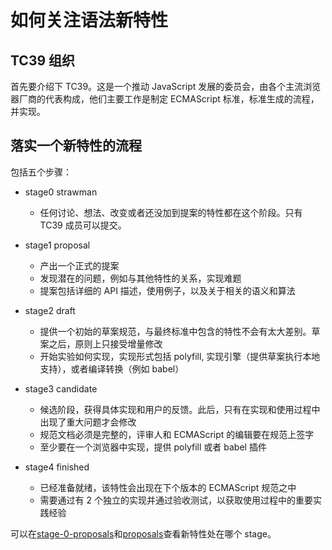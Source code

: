 # 如何关注语法新特性

## TC39 组织

首先要介绍下 TC39。这是一个推动 JavaScript 发展的委员会，由各个主流浏览器厂商的代表构成，他们主要工作是制定 ECMAScript 标准，标准生成的流程，并实现。

## 落实一个新特性的流程

包括五个步骤：

- stage0 strawman

  - 任何讨论、想法、改变或者还没加到提案的特性都在这个阶段。只有 TC39 成员可以提交。

- stage1 proposal

  - 产出一个正式的提案
  - 发现潜在的问题，例如与其他特性的关系，实现难题
  - 提案包括详细的 API 描述，使用例子，以及关于相关的语义和算法

- stage2 draft

  - 提供一个初始的草案规范，与最终标准中包含的特性不会有太大差别。草案之后，原则上只接受增量修改
  - 开始实验如何实现，实现形式包括 polyfill, 实现引擎（提供草案执行本地支持），或者编译转换（例如 babel）

- stage3 candidate

  - 候选阶段，获得具体实现和用户的反馈。此后，只有在实现和使用过程中出现了重大问题才会修改
  - 规范文档必须是完整的，评审人和 ECMAScript 的编辑要在规范上签字
  - 至少要在一个浏览器中实现，提供 polyfill 或者 babel 插件

- stage4 finished

  - 已经准备就绪，该特性会出现在下个版本的 ECMAScript 规范之中
  - 需要通过有 2 个独立的实现并通过验收测试，以获取使用过程中的重要实践经验

可以在[stage-0-proposals](https://github.com/tc39/proposals/blob/master/stage-0-proposals.md)和[proposals](https://github.com/tc39/proposals)查看新特性处在哪个 stage。
